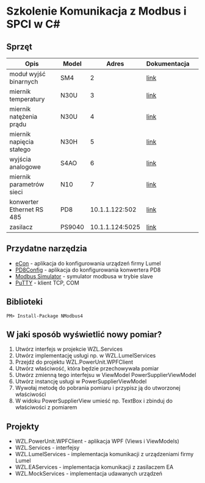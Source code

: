 # Szkolenie Komunikacja z Modbus i SPCI w C#

## Sprzęt
| Opis   | Model   | Adres  | Dokumentacja  |   |
|---|---|---|---|---|
| moduł wyjść binarnych   | SM4  | 2  |  [link](http://www.lumel.com.pl/download/Z2Z4L2x1bWVsL3BsL2RlZmF1bHRfbXVsdGlsaXN0YV9wbGlrb3cudjAvNDA2/sm4_07d_instrukcja_obslugi.pdf)  |   |
| miernik temperatury  | N30U  | 3  | [link](http://www.lumel.com.pl/download/Z2Z4L2x1bWVsL3BsL2RlZmF1bHRfbXVsdGlsaXN0YV9wbGlrb3cudjAvNjE1/n30u07a.pdf)|   |
| miernik natężenia prądu  | N30U  | 4  | [link](http://www.lumel.com.pl/download/Z2Z4L2x1bWVsL3BsL2RlZmF1bHRfbXVsdGlsaXN0YV9wbGlrb3cudjAvNjE1/n30u07a.pdf)  |   |
| miernik napięcia stałego | N30H  | 5  | [link](http://www.lumel.com.pl/download/Z2Z4L2x1bWVsL3BsL2RlZmF1bHRfbXVsdGlsaXN0YV9wbGlrb3cudjAvNjE3/n30h07a.pdf)  |   |
| wyjścia analogowe  | S4AO  | 6  | [link](http://www.lumel.com.pl/download/Z2Z4L2x1bWVsL3BsL2RlZmF1bHRfbXVsdGlsaXN0YV9wbGlrb3cudjAvNzQ4/s4ao07.pdf)  |   |
| miernik parametrów sieci  | N10  | 7  | [link](http://www.lumel.com.pl/download/Z2Z4L2x1bWVsL3BsL2RlZmF1bHRfbXVsdGlsaXN0YV9wbGlrb3cudjAvMzQ0/n10_io_interf_pl_05.01.2010.pdf)  |   |
| konwerter Ethernet RS 485 | PD8  | 10.1.1.122:502  | [link](http://www.lumel.com.pl/download/Z2Z4L2x1bWVsL3BsL2RlZmF1bHRfbXVsdGlsaXN0YV9wbGlrb3cudjAvMzk4/pd807f.pdf)  |   |
| zasilacz | PS9040  | 10.1.1.124:5025  | [link](http://www.elektroautomatik.de/en/interfaces-ifab.html)  |   |


## Przydatne narzędzia
- [eCon](http://www.lumel.com.pl/en/download/programmer_for_lumel_products/econ/) - aplikacja do konfigurowania urządzeń firmy Lumel 
- [PD8Config](http://www.lumel.com.pl/download/Z2Z4L2x1bWVsL2VuL2RlZmF1bHRfbXVsdGlsaXN0YV9wbGlrb3cudjAvMzQ2/pd8config_install_v2.1.exe.zip) - aplikacja do konfigurowania konwertera PD8
- [Modbus Simulator](http://www.plcsimulator.org/) - symulator modbusa w trybie slave 
- [PuTTY](https://www.chiark.greenend.org.uk/~sgtatham/putty/latest.html) - klient TCP, COM

## Biblioteki
~~~
PM> Install-Package NModbus4
~~~

## W jaki sposób wyświetlić nowy pomiar?
1. Utwórz interfejs w projekcie WZL.Services
2. Utwórz implementację usługi np. w WZL.LumelServices
3. Przejdź do projektu WZL.PowerUnit.WPFClient
4. Utwórz właściwość, która będzie przechowywała pomiar
5. Utwórz zmienną tego interfejsu w ViewModel PowerSupplierViewModel
6. Utwórz instancję usługi w PowerSupplierViewModel 
7. Wywołaj metodę do pobrania pomiaru i przypisz ją do utworzonej właściwości
8. W widoku PowerSupplierView umieść np. TextBox i zbinduj do właściwości z pomiarem

## Projekty
- WZL.PowerUnit.WPFClient - aplikacja WPF (Views i ViewModels)
- WZL.Services - interfejsy
- WZL.LumelServices - implementacja komunikacji z urządzeniami firmy Lumel
- WZL.EAServices - implementacja komunikacji z zasilaczem EA
- WZL.MockServices - implementacja udawanych urządzeń
